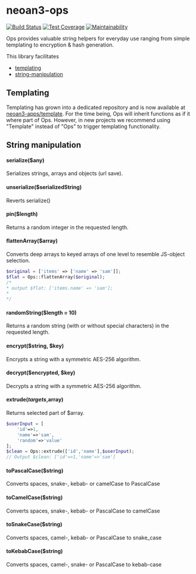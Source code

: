 # neoan3-ops

[![Build Status](https://travis-ci.com/sroehrl/neoan3-ops.svg?branch=master)](https://travis-ci.com/sroehrl/neoan3-ops)
[![Test Coverage](https://api.codeclimate.com/v1/badges/73cacbc29aa1438b37fd/test_coverage)](https://codeclimate.com/github/sroehrl/neoan3-ops/test_coverage)
[![Maintainability](https://api.codeclimate.com/v1/badges/73cacbc29aa1438b37fd/maintainability)](https://codeclimate.com/github/sroehrl/neoan3-ops/maintainability)

Ops provides valuable string helpers for everyday use ranging from simple templating to encryption & hash generation.


This library facilitates 

- [templating](#templating)
- [string-manipulation](#string-manipulation)

## Templating

Templating has grown into a dedicated repository and is now available at [neoan3-apps/template](https://github.com/sroehrl/neoan3-template).
For the time being, Ops will inherit functions as if it where part of Ops.
However, in new projects we recommend using "Template" instead of "Ops" to trigger templating functionality.


## String manipulation

#### serialize($any)
Serializes strings, arrays and objects (url save).

#### unserialize($serializedString)
Reverts serialize()

#### pin($length)
Returns a random integer in the requested length.

#### flattenArray($array)
Converts deep arrays to keyed arrays of one level to resemble JS-object selection.
```PHP
$original = ['items' => ['name' => 'sam']];
$flat = Ops::flattenArray($original);
/*
* output $flat: ['items.name' => 'sam'];
* 
*/
```

#### randomString($length = 10)
Returns a random string (with or without special characters) in the requested length.

#### encrypt($string, $key)
Encrypts a string with a symmetric AES-256 algorithm. 

#### decrypt($encrypted, $key)
Decrypts a string with a symmetric AES-256 algorithm. 

#### extrude($targets,$array)
Returns selected part of $array.
```PHP
$userInput = [
    'id'=>1,
    'name'=>'sam',
    'random'=>'value'
];
$clean = Ops::extrude(['id','name'],$userInput);
// Output $clean: ['id'=>1,'name'=>'sam']
```
#### toPascalCase($string)
Converts spaces, snake-, kebab- or camelCase to PascalCase
#### toCamelCase($string)
Converts spaces, snake-, kebab- or PascalCase to camelCase
#### toSnakeCase($string)
Converts spaces, camel-, kebab- or PascalCase to snake_case
#### toKebabCase($string)
Converts spaces, camel-, snake- or PascalCase to kebab-case
